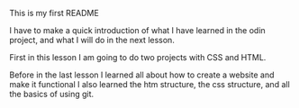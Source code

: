 This is my first README

I have to make a quick introduction of what I have learned in the odin project, and what I will do in the next lesson.

First in this lesson I am going to do two projects with CSS and HTML. 

Before in the last lesson I learned all about how to create a website and make it functional I also learned the htm structure, the css structure, and all the basics of using git.




